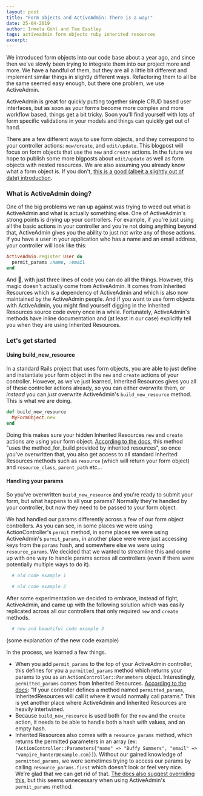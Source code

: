```yaml
---
layout: post
title: "Form objects and ActiveAdmin: There is a way!"
date: 25-04-2019
author: Irmela Göhl and Tam Eastley
tags: activeadmin form objects ruby inherited resources
excerpt:
---
```


We introduced form objects into our code base about a year ago, and since then we've slowly been trying to integrate them into our project more and more. We have a handful of them, but they are all a little bit different and implement similar things in slightly different ways. Refactoring them to all be the same seemed easy enough, but there one problem, we use ActiveAdmin.

ActiveAdmin is great for quickly putting together simple CRUD based user interfaces, but as soon as your forms become more complex and more workflow based, things get a bit tricky. Soon you'll find yourself with lots of form specific validations in your models and things can quickly get out of hand.

There are a few different ways to use form objects, and they correspond to your controller actions: `new/create`, and `edit/update`. This blogpost will focus on form objects that use the `new` and `create` actions. In the future we hope to publish some more blgposts about `edit/update` as well as form objects with nested resources. We are also assuming you already know what a form object is. If you don't, [this is a good (albeit a slightly out of date) introduction](https://thoughtbot.com/blog/activemodel-form-objects).

### What is ActiveAdmin doing?

One of the big problems we ran up against was trying to weed out what is ActiveAdmin and what is actually something else. One of ActiveAdmin's strong points is drying up your controllers. For example, if you're just using all the basic actions in your controller and you're not doing anything beyond that, ActiveAdmin gives you the ability to just not write any of those actions. If you have a user in your application who has a name and an email address, your controller will look like this:

```ruby
ActiveAdmin.register User do
  permit_params :name, :email
end
```

And :tada:, with just three lines of code you can do all the things. However, this magic doesn't actually come from ActiveAdmin. It comes from Inherited Resources which is a dependency of ActiveAdmin and which is also now maintained by the ActiveAdmin people. And if you want to use form objects with ActiveAdmin, you might find yourself digging in the Inherited Resources source code every once in a while. Fortunately, ActiveAdmin's methods have inline documentation and (at least in our case) explicitly tell you when they are using Inherited Resources.

### Let's get started

#### Using build_new_resource

In a standard Rails project that uses form objects, you are able to just define and instantiate your form object in the `new` and `create` actions of your controller. However, as we've just learned, Inherited Resources gives you all of these controller actions already, so you can either overwrite them, or _instead_ you can _just_ overwrite ActiveAdmin's `build_new_resource` method. This is what we are doing.

```ruby
def build_new_resource
  MyFormObject.new
end
```

Doing this makes sure your hidden Inherited Resources `new` and `create` actions are using your form object. [According to the docs](https://github.com/activeadmin/activeadmin/blob/master/lib/active_admin/resource_controller/data_access.rb#L126), this method "uses the method_for_build provided by inherited resources", so once you've overwritten that, you also get access to all standard Inherited Resources methods such as `resource` (which will return your form object) and `resource_class`, `parent_path` etc...


#### Handling your params

So you've overwritten `build_new_resource` and you're ready to submit your form, but what happens to all your params? Normally they're handled by your controller, but now they need to be passed to your form object.

We had handled our params differently across a few of our form object controllers. As you can see, in some places we were using ActionController's `permit` method, in some places we were using ActiveAdmin's `permit_params`, in another place were were just accessing keys from the `params` hash, and somewhere else we were using `resource_params`. We decided that we wanted to streamline this and come up with one way to handle params across all controllers (even if there were potentially multiple ways to do it).

```ruby
  # old code example 1
```

```ruby
  # old code example 2
```

After some experimentation we decided to embrace, instead of fight, ActiveAdmin, and came up with the following solution which was easily replicated across all our controllers that only required `new` and `create` methods.

```ruby
  # new and beautiful code example 3
```

(some explanation of the new code example)

In the process, we learned a few things.

* When you add `permit_params` to the top of your ActiveAdmin controller, this defines for you a `permitted_params` method which returns your params to you as an `ActionController::Parameters` object. Interestingly, `permitted_params` comes from Inherited Resources. [According to the docs](https://github.com/activeadmin/inherited_resources#strong-parameters): "If your controller defines a method named `permitted_params`, InheritedResources
will call it where it would normally call params." This is yet another place where ActiveAdmin and Inherited Resources are heavily intertwined.
* Because `build_new_resource` is used both for the `new` and the `create` action, it needs to be able to handle both a hash with values, and an empty hash.
* Inherited Resources also comes with a `resource_params` method, which returns the permitted parameters in an array (ex: `[ActionController::Parameters{"name" => "Buffy Summers", "email" => "vampire_hunter@example.com}]`). Without our gained knowledge of `permitted_params`, we were sometimes trying to access our params by calling `resource_params.first` which doesn't look or feel very nice. We're glad that we can get rid of that. [The docs also suggest overriding this]((https://github.com/activeadmin/inherited_resources#strong-parameters)), but this seems unnecessary when using ActiveAdmin's `permit_params` method.



